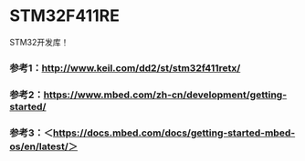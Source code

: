 # STM32F411RE
STM32开发库！

### 参考1：<http://www.keil.com/dd2/st/stm32f411retx/>
### 参考2：<https://www.mbed.com/zh-cn/development/getting-started/>
### 参考3：＜https://docs.mbed.com/docs/getting-started-mbed-os/en/latest/＞
